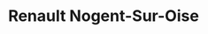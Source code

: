 ---
title: "Renault Nogent-Sur-Oise"
url: /nogent-sur-oise/renault-nogent-sur-oise/
shop: Autowerkstatt
---